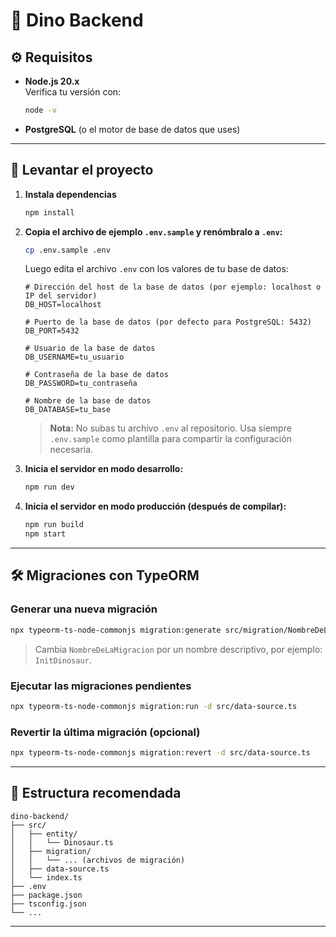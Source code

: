 

# 🦕 Dino Backend

## ⚙️ Requisitos

- **Node.js 20.x**  
  Verifica tu versión con:
  ```sh
  node -v
  ```
- **PostgreSQL** (o el motor de base de datos que uses)

---

## 🚀 Levantar el proyecto

1. **Instala dependencias**
   ```sh
   npm install
   ```

2. **Copia el archivo de ejemplo `.env.sample` y renómbralo a `.env`:**
   ```sh
   cp .env.sample .env
   ```

   Luego edita el archivo `.env` con los valores de tu base de datos:

   ```env
   # Dirección del host de la base de datos (por ejemplo: localhost o IP del servidor)
   DB_HOST=localhost

   # Puerto de la base de datos (por defecto para PostgreSQL: 5432)
   DB_PORT=5432

   # Usuario de la base de datos
   DB_USERNAME=tu_usuario

   # Contraseña de la base de datos
   DB_PASSWORD=tu_contraseña

   # Nombre de la base de datos
   DB_DATABASE=tu_base
   ```

   > **Nota:** No subas tu archivo `.env` al repositorio. Usa siempre `.env.sample` como plantilla para compartir la configuración necesaria.

3. **Inicia el servidor en modo desarrollo:**
   ```sh
   npm run dev
   ```

4. **Inicia el servidor en modo producción (después de compilar):**
   ```sh
   npm run build
   npm start
   ```

---

## 🛠️ Migraciones con TypeORM

### Generar una nueva migración

```sh
npx typeorm-ts-node-commonjs migration:generate src/migration/NombreDeLaMigracion -d src/data-source.ts
```
> Cambia `NombreDeLaMigracion` por un nombre descriptivo, por ejemplo: `InitDinosaur`.

### Ejecutar las migraciones pendientes

```sh
npx typeorm-ts-node-commonjs migration:run -d src/data-source.ts
```

### Revertir la última migración (opcional)

```sh
npx typeorm-ts-node-commonjs migration:revert -d src/data-source.ts
```

---

## 📁 Estructura recomendada

```
dino-backend/
├── src/
│   ├── entity/
│   │   └── Dinosaur.ts
│   ├── migration/
│   │   └── ... (archivos de migración)
│   ├── data-source.ts
│   └── index.ts
├── .env
├── package.json
├── tsconfig.json
└── ...
```

---